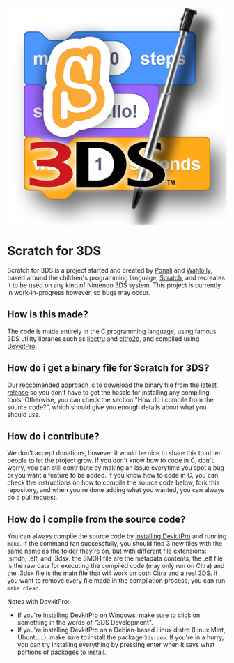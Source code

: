![logo](icon-large.png)

# Scratch for 3DS
Scratch for 3DS is a project started and created by [Ponali](https://github.com/Ponali) and [Wahlolly](https://github.com/TheWahlolly), based around the children's programming language, [Scratch](https://scratch.mit.edu/), and recreates it to be used on any kind of Nintendo 3DS system.
This project is currently in work-in-progress however, so bugs may occur.

## How is this made?
The code is made entirely in the C programming language, using famous 3DS utility libraries such as [libctru](https://libctru.devkitpro.org/) and [citro2d](https://citro2d.devkitpro.org/), and compiled using [DevkitPro](https://devkitpro.org/).

## How do i get a binary file for Scratch for 3DS?
Our reccomended approach is to download the binary file from the [latest release](https://github.com/Ponali/scratch-3ds/releases) so you don't have to get the hassle for installing any compiling tools.
Otherwise, you can check the section "How do i compile from the source code?", which should give you enough details about what you should use.

## How do i contribute?
We don't accept donations, however it would be nice to share this to other people to let the project grow.
If you don't know how to code in C, don't worry, you can still contribute by making an issue everytime you spot a bug or you want a feature to be added.
If you know how to code in C, you can check the instructions on how to compile the source code below, fork this repository, and when you're done adding what you wanted, you can always do a pull request.

## How do i compile from the source code?
You can always compile the source code by [installing DevkitPro](https://devkitpro.org/wiki/Getting_Started) and running `make`. If the command ran successfully, you should find 3 new files with the same name as the folder they're on, but with different file extensions: .smdh, .elf, and .3dsx. the SMDH file are the metadata contents, the .elf file is the raw data for executing the compiled code (may only run on Citra) and the .3dsx file is the main file that will work on both Citra and a real 3DS.
If you want to remove every file made in the compilation process, you can run `make clean`.

Notes with DevkitPro:
- If you're installing DevkitPro on Windows, make sure to click on something in the words of "3DS Development".
- If you're installing DevkitPro on a Debian-based Linux distro (Linux Mint, Ubuntu...), make sure to install the package `3ds-dev`. If you're in a hurry, you can try installing everything by pressing enter when it says what portions of packages to install.
